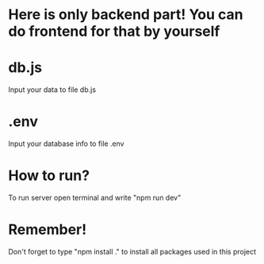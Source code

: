 # Here is only backend part! You can do frontend for that by yourself

# db.js
Input your data to file db.js

# .env
Input your database info to file .env 

# How to run?
To run server open terminal and write "npm run dev"

# Remember!
Don't forget to type "npm install ." to install all packages used in this project
